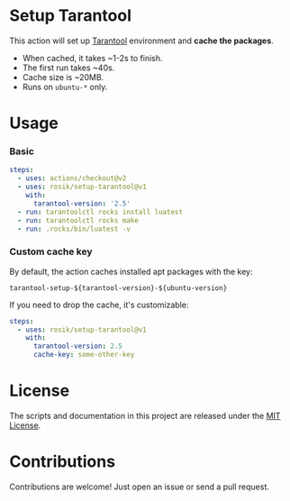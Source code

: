 # Setup Tarantool

This action will set up [Tarantool](https://www.tarantool.io) environment and **cache the packages**.

- When cached, it takes \~1-2s to finish.
- The first run takes \~40s.
- Cache size is \~20MB.
- Runs on `ubuntu-*` only.

# Usage

### Basic

```yaml
steps:
  - uses: actions/checkout@v2
  - uses: rosik/setup-tarantool@v1
    with:
      tarantool-version: '2.5'
  - run: tarantoolctl rocks install luatest
  - run: tarantoolctl rocks make
  - run: .rocks/bin/luatest -v
```

### Custom cache key

By default, the action caches installed apt packages with the key:

```tarantool-setup-${tarantool-version}-${ubuntu-version}```

If you need to drop the cache, it's customizable:

```yaml
steps:
  - uses: rosik/setup-tarantool@v1
    with:
      tarantool-version: 2.5
      cache-key: some-other-key
```

# License

The scripts and documentation in this project are released under the [MIT License](LICENSE).

# Contributions

Contributions are welcome! Just open an issue or send a pull request.

